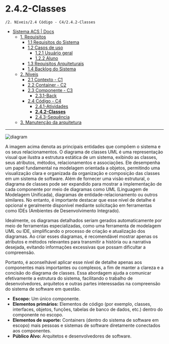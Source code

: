 # 2.4.2-Classes

`/2. Níveis/2.4 Código - C4/2.4.2-Classes`

* [Sistema ACS | Docs](../../../README.md)
  * [1. Requisitos](../../../1.%20Requisitos/README.md)
    * [1.1 Requisitos do Sistema](../../../1.%20Requisitos/1.1%20Requisitos%20do%20Sistema/README.md)
    * [1.2 Casos de uso](../../../1.%20Requisitos/1.2%20Casos%20de%20uso/README.md)
      * [1.2.1 Usuário geral](../../../1.%20Requisitos/1.2%20Casos%20de%20uso/1.2.1%20Usu%C3%A1rio%20geral/README.md)
      * [1.2.2 Aluno](../../../1.%20Requisitos/1.2%20Casos%20de%20uso/1.2.2%20Aluno/README.md)
    * [1.3 Requisitos Arquiteturais](../../../1.%20Requisitos/1.3%20Requisitos%20Arquiteturais/README.md)
    * [1.4 Backlog do Sistema](../../../1.%20Requisitos/1.4%20Backlog%20do%20Sistema/README.md)
  * [2. Níveis](../../../2.%20N%C3%ADveis/README.md)
    * [2.1 Contexto - C1](../../../2.%20N%C3%ADveis/2.1%20Contexto%20-%20C1/README.md)
    * [2.2 Container - C2](../../../2.%20N%C3%ADveis/2.2%20Container%20-%20C2/README.md)
    * [2.3 Componente - C3](../../../2.%20N%C3%ADveis/2.3%20Componente%20-%20C3/README.md)
      * [2.3.1-Back](../../../2.%20N%C3%ADveis/2.3%20Componente%20-%20C3/2.3.1-Back/README.md)
    * [2.4 Código - C4](../../../2.%20N%C3%ADveis/2.4%20C%C3%B3digo%20-%20C4/README.md)
      * [2.4.1-Atividades](../../../2.%20N%C3%ADveis/2.4%20C%C3%B3digo%20-%20C4/2.4.1-Atividades/README.md)
      * [**2.4.2-Classes**](../../../2.%20N%C3%ADveis/2.4%20C%C3%B3digo%20-%20C4/2.4.2-Classes/README.md)
      * [2.4.3-Sequência](../../../2.%20N%C3%ADveis/2.4%20C%C3%B3digo%20-%20C4/2.4.3-Sequ%C3%AAncia/README.md)
  * [3. Manutenção da arquitetura](../../../3.%20Manuten%C3%A7%C3%A3o%20da%20arquitetura/README.md)

---

![diagram](https://www.plantuml.com/plantuml/svg/0/hLTBJnin4BxpAonEVOX8lQuG9GffLObMg9HU48U9FG6NNJlOisaGvR_NNlRbNMysQSaXiMV6u_4tus-SKqjWACzInbEm5kq1SvzYpAOarrA0G7Pz_GlMa2pC95_X1BYT29r99VMajhcvOK_5MlyvaY9XvrhTDXAK6vsmkVkUgpnhv08jDvA3KrwIaUqb_EuhR6G62PEA2l7pGIky6HgIIxTKw7BhKjt4VNHqmWxV7GQc2UFDpBw6lrkabi2-UJlWT1Z5bjKOZYGfJoDWRS5H03aCpu2maTrf0xO1TW3lKln34wHTQHDomXQFXDSt_HHznuTSMXzLY6WRbGBJ3uTjsuIPUXAjnr5dZMd2e1g_Hc0kryqyoFG_HkSSrjEmSd9ZjzQCruzLYz8P1WMnMtgAhQjYZoP61qnnPNCmSgkNoYHX-Sl8_byWhKIuM0BavagWGRuDlCfa33-Eg_vzCZdqXGkGniH8hCXiNtxrgIzpn8ZUHvJkeXZNHzq9vdrTE8pBIGXmAn7343T6Oo37-CbYXfOCTbZdWKIRQZjQqlUe8lcg8vaQDrhhgRLIWO20k5ws9Q3SDg6tcUYoqDNTQpmvBPYgczzBJ-_2ZtbuiN9DpF_kqhswFdPkXtk5utkW7musl_rYsjPIzyUwgUEee-4QBYt20dxoHIBvCxDe9AG_qLYfrTMNiuIbGLt7wNYcirMA5AEArR8lNBbDjD3TIiSKbrf5U0Kpa6bVR57THLYBQo5ljJj2WNJqzR0kbKMVrpf5K45qIx_THV4RlEpU-ywMatjeI9AUeHCsqscAd1nQnnyPRWYLiEop0KKeAjF7ay33XKlKRss4Nzw9x7sHLZGACeoffProhdD5txIQRrRIOE6bUuR0xbpp-q6pcVE0YbpExQZBkO95sjS6f54pRr39LLLMPLnR9GpBuVPRsdKmn1X3JJTOlrl_t_iaBdNLBFBesUauKSQ9dCb_Zvyh-fnmLyxLDN1alixEaDpLie7ZjlpupsHIRN9mwdBb_bNz1G00)

A imagem acima denota as principais entidades que compõem o sistema e os seus relacionamentos. O diagrama de classes UML é uma representação visual que ilustra a estrutura estática de um sistema, exibindo as classes, seus atributos, métodos, relacionamentos e associações. Ele desempenha um papel fundamental na modelagem orientada a objetos, permitindo uma visualização clara e organizada da organização e composição das classes em um sistema de software. Além de fornecer uma visão estrutural, o diagrama de classes pode ser expandido para mostrar a implementação de cada componente por meio de diagramas como UML (Linguagem de Modelagem Unificada), diagramas de entidade-relacionamento ou outros similares. No entanto, é importante destacar que esse nível de detalhe é opcional e geralmente disponível mediante solicitação em ferramentas como IDEs (Ambientes de Desenvolvimento Integrado).

Idealmente, os diagramas detalhados seriam gerados automaticamente por meio de ferramentas especializadas, como uma ferramenta de modelagem UML ou IDE, simplificando o processo de criação e atualização dos diagramas. Ao criar esses diagramas, é recomendável mostrar apenas os atributos e métodos relevantes para transmitir a história ou a narrativa desejada, evitando informações excessivas que possam dificultar a compreensão.

Portanto, é aconselhável aplicar esse nível de detalhe apenas aos componentes mais importantes ou complexos, a fim de manter a clareza e a concisão do diagrama de classes. Essa abordagem ajuda a comunicar efetivamente a estrutura do sistema, facilitando o trabalho de desenvolvedores, arquitetos e outras partes interessadas na compreensão do sistema de software em questão.

* **Escopo:** Um único componente.
* **Elementos primários:** Elementos de código (por exemplo, classes, interfaces, objetos, funções, tabelas de banco de dados, etc.) dentro do componente no escopo.
*  **Elementos de suporte:** Containers (dentro do sistema de software em escopo) mais pessoas e sistemas de software diretamente conectados aos componentes.
*  **Público Alvo:** Arquitetos e desenvolvedores de software.